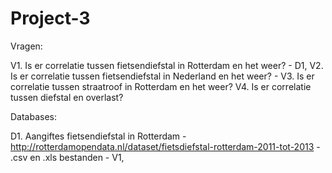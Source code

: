 # Project-3

Vragen:

V1. Is er correlatie tussen fietsendiefstal in Rotterdam en het weer? - D1, 
V2. Is er correlatie tussen fietsendiefstal in Nederland en het weer? - 
V3. Is er correlatie tussen straatroof in Rotterdam en het weer?
V4. Is er correlatie tussen diefstal en overlast?

Databases:

D1. Aangiftes fietsendiefstal in Rotterdam - http://rotterdamopendata.nl/dataset/fietsdiefstal-rotterdam-2011-tot-2013 - .csv en .xls bestanden - V1, 
